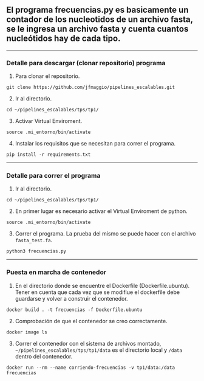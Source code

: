 ## El programa frecuencias.py es basicamente un contador de los nucleotidos de un archivo fasta, se le ingresa un archivo fasta y cuenta cuantos nucleótidos hay de cada tipo. 
---

### Detalle para descargar (clonar repositorio) programa
1. Para clonar el repositorio.

```
git clone https://github.com/jfmaggio/pipelines_escalables.git
```
2. Ir al directorio.
```
cd ~/pipelines_escalables/tps/tp1/
```

3. Activar Virtual Enviroment.
```
source .mi_entorno/bin/activate
```

4. Instalar los requisitos que se necesitan para correr el programa.

```
pip install -r requirements.txt
```
---

### Detalle para correr el programa

1. Ir al directorio.
```
cd ~/pipelines_escalables/tps/tp1/
```
2. En primer lugar es necesario activar el Virtual Enviroment de python.

```
source .mi_entorno/bin/activate
```

3. Correr el programa. La prueba del mismo se puede hacer con el archivo `fasta_test.fa`.

```
python3 frecuencias.py
```

---
### Puesta en marcha de contenedor
1. En el directorio donde se encuentre el Dockerfile (Dockerfile.ubuntu). Tener en cuenta que cada vez que se modifiue el dockerfile debe guardarse y volver a construir el contenedor.

```
docker build . -t frecuencias -f Dockerfile.ubuntu
```

2. Comprobación de que el contenedor se creo correctamente.

```
docker image ls
```

3. Correr el contenedor con el sistema de archivos montado, `~/pipelines_escalables/tps/tp1/data` es el directorio local y `/data` dentro del contenedor.

```
docker run --rm --name corriendo-frecuencias -v tp1/data:/data frecuencias
```
